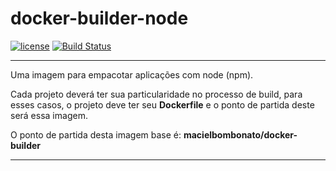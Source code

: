 # docker-builder-node

[![license](https://img.shields.io/github/license/mashape/apistatus.svg)](https://opensource.org/licenses/MIT) [![Build Status](https://travis-ci.org/macielbombonato/docker-builder-node.svg?branch=master)](https://travis-ci.org/macielbombonato/docker-builder-node)
  
---  
  
Uma imagem para empacotar aplicações com node (npm).

Cada projeto deverá ter sua particularidade no processo de build, para esses casos, o projeto deve ter seu **Dockerfile** e o ponto de partida deste será essa imagem.

O ponto de partida desta imagem base é: **macielbombonato/docker-builder**

---
